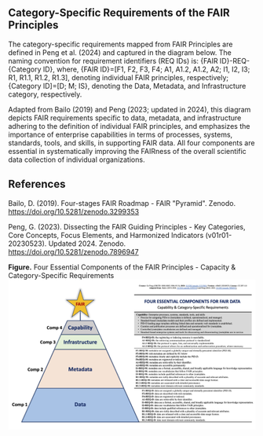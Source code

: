 **Category-Specific Requirements of the FAIR Principles**
---------------------------------------------------------

The category-specific requirements mapped from FAIR Principles are defined in Peng et al. (2024) and captured in the diagram below. The naming convention for requirement identifiers (REQ IDs) is: {FAIR ID}-REQ-{Category ID}, where, {FAIR ID}=[F1, F2, F3, F4; A1, A1.2, A1.2, A2; I1, I2, I3; R1, R1.1, R1.2, R1.3], denoting individual FAIR principles, respectively;  {Category ID]=[D; M; IS}, denoting the Data, Metadata, and Infrastructure category, respectively. 

Adapted from Bailo (2019) and Peng (2023; updated in 2024), this diagram depicts FAIR requirements specific to data, metadata, and infrastructure adhering to the definition of individual FAIR principles, and emphasizes the importance of enterprise capabilities in terms of processes, systems, standards, tools, and skills, in supporting FAIR data. All four components are essential in systematically improving the FAIRness of the overall scientific data collection of individual organizations.

References
-----------

Bailo, D. (2019). Four-stages FAIR Roadmap - FAIR "Pyramid". Zenodo. https://doi.org/10.5281/zenodo.3299353

Peng, G. (2023). Dissecting the FAIR Guiding Principles - Key Categories, Core Concepts, Focus Elements, and Harmonized Indicators (v01r01-20230523). Updated 2024. Zenodo. https://doi.org/10.5281/zenodo.7896947

**Figure.** Four Essential Components of the FAIR Principles - Capacity & Category-Specific Requirements
<img src="https://github.com/gepeng86/FAIRness-QualityMeasures/blob/main/_images/Peng_FAIR_4-Components_Star_v00r03_lowRes.jpg" width="650" />
